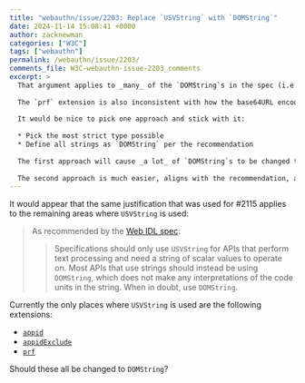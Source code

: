 ```yaml
---
title: "webauthn/issue/2203: Replace `USVString` with `DOMString`"
date: 2024-11-14 15:08:41 +0000
author: zacknewman
categories: ["W3C"]
tags: ["webauthn"]
permalink: /webauthn/issue/2203/
comments_file: W3C-webauthn-issue-2203_comments
excerpt: >
  That argument applies to _many_ of the `DOMString`s in the spec (i.e., many areas where you see `DOMString` _have to be_ valid Unicode). Making these lone 3 `USVString`s into `DOMString`s is a much smaller change, makes the spec consistent, and does not make it more fragile since there are _more_ requirements than just valid Unicode. base64url decoding is defined on arbitrary bytes. If the input is not valid UTF-8, then the decoding will either fail or decode into something invalid which is possible even when the input is valid UTF-8.    The `prf` extension is also inconsistent with how the base64URL encoding of a Credential ID is typed elsewhere. For example, [`RegistrationResponseJSON.id`](https://w3c.github.io/webauthn/#dom-registrationresponsejson-id) is a `DOMString`.    It would be nice to pick one approach and stick with it:    * Pick the most strict type possible  * Define all strings as `DOMString` per the recommendation    The first approach will cause _a lot_ of `DOMString`s to be changed to `USVString`—including some of which _revert_ previous changes from `USVString` to `DOMString`—and I don't think it appreciably makes the spec that much more type safe since many things require additional properties anyway (i.e.,`USVString` won't make it infallible anyway).    The second approach is much easier, aligns with the recommendation, and aligns with previous PRs that changed `USVString`s to `DOMString`s.
---
```

It would appear that the same justification that was used for #2115 applies to the remaining areas where `USVString` is used:

> As recommended by the [Web IDL spec](https://webidl.spec.whatwg.org/#idl-USVString):
>
>> Specifications should only use `USVString` for APIs that perform text processing and need a string of scalar values to operate on. Most APIs that use strings should instead be using `DOMString`, which does not make any interpretations of the code units in the string. When in doubt, use `DOMString`.

Currently the only places where `USVString` is used are the following extensions:
* [`appid`](https://w3c.github.io/webauthn/#dom-authenticationextensionsclientinputs-appid)
* [`appidExclude`](https://w3c.github.io/webauthn/#dom-authenticationextensionsclientinputs-appidexclude)
* [`prf`](https://w3c.github.io/webauthn/#dictdef-authenticationextensionsprfinputs)

Should these all be changed to `DOMString`?